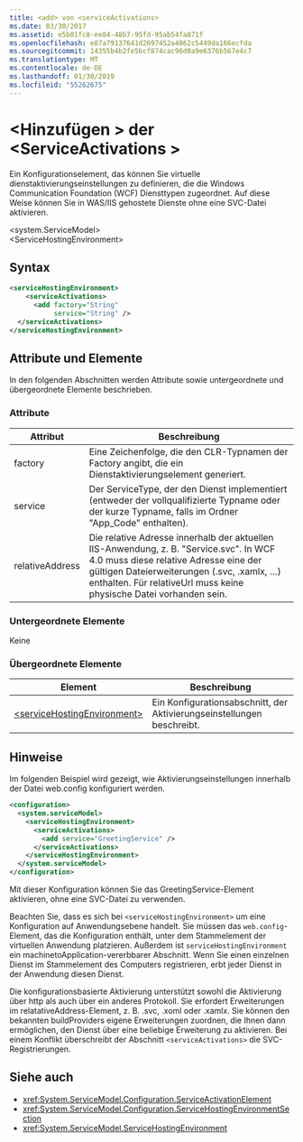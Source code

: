 ```yaml
---
title: <add> von <serviceActivations>
ms.date: 03/30/2017
ms.assetid: e5b01fc8-ee84-48b7-95fd-95ab54fa871f
ms.openlocfilehash: e87a79137641d2697452a4862c5449da166ecfda
ms.sourcegitcommit: 14355b4b2fe5bcf874cac96d0a9e6376b567e4c7
ms.translationtype: MT
ms.contentlocale: de-DE
ms.lasthandoff: 01/30/2019
ms.locfileid: "55262675"
---
```

# <a name="add-of-serviceactivations"></a>\<Hinzufügen > der \<ServiceActivations >
Ein Konfigurationselement, das können Sie virtuelle dienstaktivierungseinstellungen zu definieren, die die Windows Communication Foundation (WCF) Diensttypen zugeordnet. Auf diese Weise können Sie in WAS/IIS gehostete Dienste ohne eine SVC-Datei aktivieren.  
  
 \<system.ServiceModel>  
\<ServiceHostingEnvironment>  
  
## <a name="syntax"></a>Syntax  
  
```xml  
<serviceHostingEnvironment>
    <serviceActivations>
      <add factory="String"
           service="String" />
  </serviceActivations>
</serviceHostingEnvironment>
```  
  
## <a name="attributes-and-elements"></a>Attribute und Elemente  
 In den folgenden Abschnitten werden Attribute sowie untergeordnete und übergeordnete Elemente beschrieben.  
  
### <a name="attributes"></a>Attribute  
  
|Attribut|Beschreibung|  
|---------------|-----------------|  
|factory|Eine Zeichenfolge, die den CLR-Typnamen der Factory angibt, die ein Dienstaktivierungselement generiert.|  
|service|Der ServiceType, der den Dienst implementiert (entweder der vollqualifizierte Typname oder der kurze Typname, falls im Ordner "App_Code" enthalten).|  
|relativeAddress|Die relative Adresse innerhalb der aktuellen IIS-Anwendung, z. B. "Service.svc". In WCF 4.0 muss diese relative Adresse eine der gültigen Dateierweiterungen (.svc, .xamlx, …) enthalten. Für relativeUrl muss keine physische Datei vorhanden sein.|  
  
### <a name="child-elements"></a>Untergeordnete Elemente  
 Keine  
  
### <a name="parent-elements"></a>Übergeordnete Elemente  
  
|Element|Beschreibung|  
|-------------|-----------------|  
|[\<serviceHostingEnvironment>](../../../../../docs/framework/configure-apps/file-schema/wcf/servicehostingenvironment.md)|Ein Konfigurationsabschnitt, der Aktivierungseinstellungen beschreibt.|  
  
## <a name="remarks"></a>Hinweise  
 Im folgenden Beispiel wird gezeigt, wie Aktivierungseinstellungen innerhalb der Datei web.config konfiguriert werden.  
  
```xml  
<configuration>
  <system.serviceModel>
    <serviceHostingEnvironment>
      <serviceActivations>
        <add service="GreetingService" />
      </serviceActivations>
    </serviceHostingEnvironment>
  </system.serviceModel>
</configuration>
```  
  
 Mit dieser Konfiguration können Sie das GreetingService-Element aktivieren, ohne eine SVC-Datei zu verwenden.  
  
 Beachten Sie, dass es sich bei `<serviceHostingEnvironment>` um eine Konfiguration auf Anwendungsebene handelt. Sie müssen das `web.config`-Element, das die Konfiguration enthält, unter dem Stammelement der virtuellen Anwendung platzieren. Außerdem ist `serviceHostingEnvironment` ein machinetoApplication-vererbbarer Abschnitt. Wenn Sie einen einzelnen Dienst im Stammelement des Computers registrieren, erbt jeder Dienst in der Anwendung diesen Dienst.  
  
 Die konfigurationsbasierte Aktivierung unterstützt sowohl die Aktivierung über http als auch über ein anderes Protokoll. Sie erfordert Erweiterungen im relatativeAddress-Element, z. B. .svc, .xoml oder .xamlx. Sie können den bekannten buildProviders eigene Erweiterungen zuordnen, die Ihnen dann ermöglichen, den Dienst über eine beliebige Erweiterung zu aktivieren. Bei einem Konflikt überschreibt der Abschnitt `<serviceActivations>` die SVC-Registrierungen.  
  
## <a name="see-also"></a>Siehe auch
- <xref:System.ServiceModel.Configuration.ServiceActivationElement>
- <xref:System.ServiceModel.Configuration.ServiceHostingEnvironmentSection>
- <xref:System.ServiceModel.ServiceHostingEnvironment>
